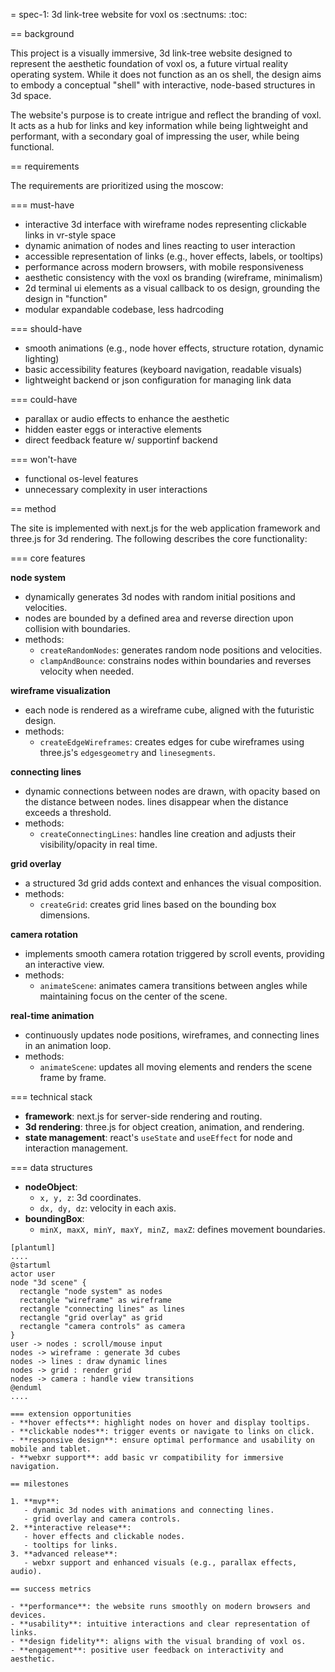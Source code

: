 = spec-1: 3d link-tree website for voxl os
:sectnums:
:toc:

== background

This project is a visually immersive, 3d link-tree website designed to represent the aesthetic foundation of voxl os, a future virtual reality operating system. While it does not function as an os shell, the design aims to embody a conceptual "shell" with interactive, node-based structures in 3d space.

The website's purpose is to create intrigue and reflect the branding of voxl. It acts as a hub for links and key information while being lightweight and performant, with a secondary goal of impressing the user, while being functional.

== requirements

The requirements are prioritized using the moscow:

=== must-have
- interactive 3d interface with wireframe nodes representing clickable links in vr-style space
- dynamic animation of nodes and lines reacting to user interaction
- accessible representation of links (e.g., hover effects, labels, or tooltips)
- performance across modern browsers, with mobile responsiveness
- aesthetic consistency with the voxl os branding (wireframe, minimalism)
- 2d terminal ui elements as a visual callback to os design, grounding the design in "function"
- modular expandable codebase, less hadrcoding

=== should-have
- smooth animations (e.g., node hover effects, structure rotation, dynamic lighting)
- basic accessibility features (keyboard navigation, readable visuals)
- lightweight backend or json configuration for managing link data

=== could-have
- parallax or audio effects to enhance the aesthetic
- hidden easter eggs or interactive elements
- direct feedback feature w/ supportinf backend 

=== won't-have
- functional os-level features
- unnecessary complexity in user interactions

== method

The site is implemented with next.js for the web application framework and three.js for 3d rendering. The following describes the core functionality:

=== core features

**node system**
- dynamically generates 3d nodes with random initial positions and velocities.
- nodes are bounded by a defined area and reverse direction upon collision with boundaries.
- methods:
  - `createRandomNodes`: generates random node positions and velocities.
  - `clampAndBounce`: constrains nodes within boundaries and reverses velocity when needed.

**wireframe visualization**
- each node is rendered as a wireframe cube, aligned with the futuristic design.
- methods:
  - `createEdgeWireframes`: creates edges for cube wireframes using three.js's `edgesgeometry` and `linesegments`.

**connecting lines**
- dynamic connections between nodes are drawn, with opacity based on the distance between nodes. lines disappear when the distance exceeds a threshold.
- methods:
  - `createConnectingLines`: handles line creation and adjusts their visibility/opacity in real time.

**grid overlay**
- a structured 3d grid adds context and enhances the visual composition.
- methods:
  - `createGrid`: creates grid lines based on the bounding box dimensions.

**camera rotation**
- implements smooth camera rotation triggered by scroll events, providing an interactive view.
- methods:
  - `animateScene`: animates camera transitions between angles while maintaining focus on the center of the scene.

**real-time animation**
- continuously updates node positions, wireframes, and connecting lines in an animation loop.
- methods:
  - `animateScene`: updates all moving elements and renders the scene frame by frame.

=== technical stack
- **framework**: next.js for server-side rendering and routing.
- **3d rendering**: three.js for object creation, animation, and rendering.
- **state management**: react's `useState` and `useEffect` for node and interaction management.

=== data structures
- **nodeObject**:
  - `x, y, z`: 3d coordinates.
  - `dx, dy, dz`: velocity in each axis.
- **boundingBox**:
  - `minX, maxX, minY, maxY, minZ, maxZ`: defines movement boundaries.

```asciidoc
[plantuml]
....
@startuml
actor user
node "3d scene" {
  rectangle "node system" as nodes
  rectangle "wireframe" as wireframe
  rectangle "connecting lines" as lines
  rectangle "grid overlay" as grid
  rectangle "camera controls" as camera
}
user -> nodes : scroll/mouse input
nodes -> wireframe : generate 3d cubes
nodes -> lines : draw dynamic lines
nodes -> grid : render grid
nodes -> camera : handle view transitions
@enduml
....

=== extension opportunities
- **hover effects**: highlight nodes on hover and display tooltips.
- **clickable nodes**: trigger events or navigate to links on click.
- **responsive design**: ensure optimal performance and usability on mobile and tablet.
- **webxr support**: add basic vr compatibility for immersive navigation.

== milestones

1. **mvp**:
   - dynamic 3d nodes with animations and connecting lines.
   - grid overlay and camera controls.
2. **interactive release**:
   - hover effects and clickable nodes.
   - tooltips for links.
3. **advanced release**:
   - webxr support and enhanced visuals (e.g., parallax effects, audio).

== success metrics

- **performance**: the website runs smoothly on modern browsers and devices.
- **usability**: intuitive interactions and clear representation of links.
- **design fidelity**: aligns with the visual branding of voxl os.
- **engagement**: positive user feedback on interactivity and aesthetic.